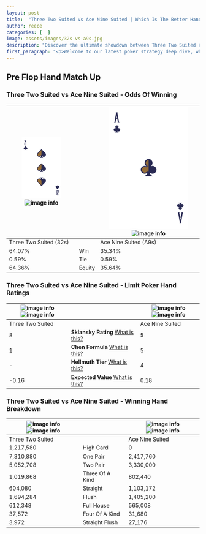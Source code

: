```yaml
---
layout: post
title:  "Three Two Suited Vs Ace Nine Suited | Which Is The Better Hand In Poker? A Complete Guide"
author: reece
categories: [  ]
image: assets/images/32s-vs-a9s.jpg
description: "Discover the ultimate showdown between Three Two Suited and Ace Nine Suited in poker! Uncover the odds, strategies, and scenarios where one hand triumphs over the other. Get ready to up your poker game with this thrilling analysis."
first_paragraph: "<p>Welcome to our latest poker strategy deep dive, where we're pitting two distinct hands against each other in a high-stakes showdown: Three Two Suited vs Ace Nine Suited.</p><p>In the dynamic world of poker, every decision counts, and knowing which hand holds the upper hand is key to your success at the table.</p><p>In this article, we'll dissect these two hands, explore the scenarios where one dominates the other, and equip you with the knowledge to make strategic choices that can tip the odds in your favor.</p><p>Get ready to unravel the intriguing dynamics of these poker hands and elevate your game to new heights.</p>"
---
```




[comment]: # (sp0)

## Pre Flop Hand Match Up

<div class="table hand-ratings" markdown="1"> 



### Three Two Suited vs Ace Nine Suited - Odds Of Winning


    
| ![image info](assets/images/hand1/3.png) ![image info](assets/images/hand1/2s.png) |  | ![image info](assets/images/hand2/A.png) ![image info](assets/images/hand2/9s.png) |
| -------- | -------- | -------- |
| Three Two Suited (32s) |  | Ace Nine Suited (A9s) |
| 64.07% | Win | 35.34% |
| 0.59% | Tie | 0.59% |
| 64.36% | Equity | 35.64% |




[comment]: # (sp1)



### Three Two Suited vs Ace Nine Suited - Limit Poker Hand Ratings


    
| ![image info](https://www.riverpairs.com/assets/images/hand1/3.png) ![image info](https://www.riverpairs.com/assets/images/hand1/2s.png) |  | ![image info](https://www.riverpairs.com/assets/images/hand2/A.png) ![image info](https://www.riverpairs.com/assets/images/hand2/9s.png) |
| -------- | -------- | -------- |
| Three Two Suited |  | Ace Nine Suited |
| 8 | **Sklansky Rating** [What is this?](/sklansky-rating-explained) | 5 |
| 1 | **Chen Formula** [What is this?](/chen-formula-explained) | 5 |
| - | **Hellmuth Tier** [What is this?](/Hellmuth-tier-explained) | 4 |
| -0.16 | **Expected Value** [What is this?](/expected-value-explained) | 0.18 |




[comment]: # (sp2)



### Three Two Suited vs Ace Nine Suited - Winning Hand Breakdown


    
| ![image info](https://www.riverpairs.com/assets/images/hand1/3.png) ![image info](https://www.riverpairs.com/assets/images/hand1/2s.png) |  | ![image info](https://www.riverpairs.com/assets/images/hand2/A.png) ![image info](https://www.riverpairs.com/assets/images/hand2/9s.png) |
| -------- | -------- | -------- |
| Three Two Suited |  | Ace Nine Suited |
| 1,217,580 | High Card | 0 |
| 7,310,880 | One Pair | 2,417,760 |
| 5,052,708 | Two Pair | 3,330,000 |
| 1,019,868 | Three Of A Kind | 802,440 |
| 604,080 | Straight | 1,103,172 |
| 1,694,284 | Flush | 1,405,200 |
| 612,348 | Full House | 565,008 |
| 37,572 | Four Of A Kind | 31,680 |
| 3,972 | Straight Flush | 27,176 |




[comment]: # (sp3)



</div>

[comment]: # (sp4)



[comment]: # (sp5)

